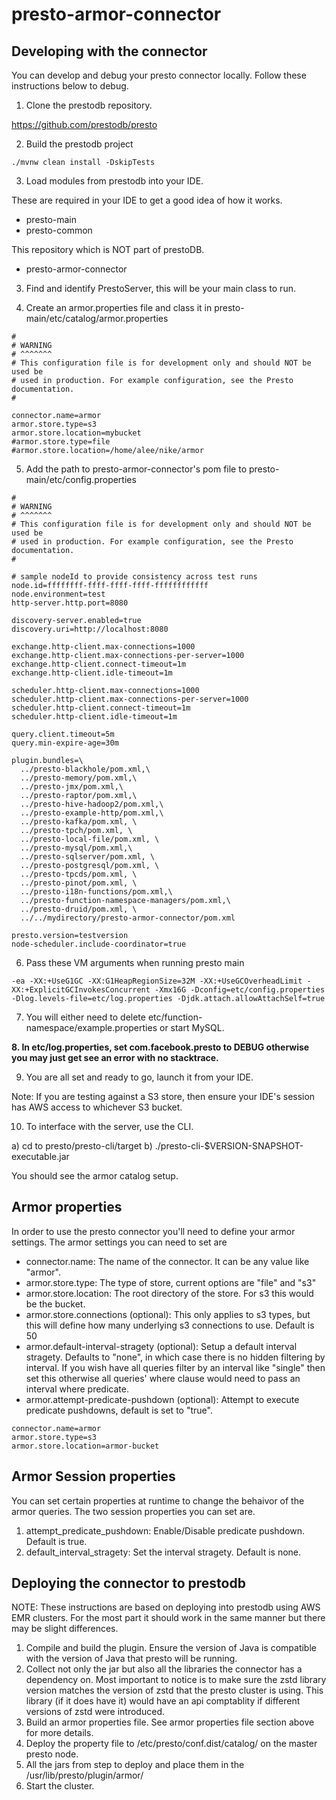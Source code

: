 # presto-armor-connector

## Developing with the connector

You can develop and debug your presto connector locally. Follow these instructions below to debug.

1. Clone the prestodb repository.

https://github.com/prestodb/presto

2. Build the prestodb project

```
./mvnw clean install -DskipTests
```

3. Load modules from prestodb into your IDE.

These are required in your IDE to get a good idea of how it works.
 * presto-main
 * presto-common
 
This repository which is NOT part of prestoDB.
 * presto-armor-connector
 
3. Find and identify PrestoServer, this will be your main class to run.

4. Create an armor.properties file and class it in presto-main/etc/catalog/armor.properties

```
#
# WARNING
# ^^^^^^^
# This configuration file is for development only and should NOT be used be
# used in production. For example configuration, see the Presto documentation.
#

connector.name=armor
armor.store.type=s3
armor.store.location=mybucket
#armor.store.type=file
#armor.store.location=/home/alee/nike/armor
```

5. Add the path to presto-armor-connector's pom file to presto-main/etc/config.properties

```
#
# WARNING
# ^^^^^^^
# This configuration file is for development only and should NOT be used be
# used in production. For example configuration, see the Presto documentation.
#

# sample nodeId to provide consistency across test runs
node.id=ffffffff-ffff-ffff-ffff-ffffffffffff
node.environment=test
http-server.http.port=8080

discovery-server.enabled=true
discovery.uri=http://localhost:8080

exchange.http-client.max-connections=1000
exchange.http-client.max-connections-per-server=1000
exchange.http-client.connect-timeout=1m
exchange.http-client.idle-timeout=1m

scheduler.http-client.max-connections=1000
scheduler.http-client.max-connections-per-server=1000
scheduler.http-client.connect-timeout=1m
scheduler.http-client.idle-timeout=1m

query.client.timeout=5m
query.min-expire-age=30m

plugin.bundles=\
  ../presto-blackhole/pom.xml,\
  ../presto-memory/pom.xml,\
  ../presto-jmx/pom.xml,\
  ../presto-raptor/pom.xml,\
  ../presto-hive-hadoop2/pom.xml,\
  ../presto-example-http/pom.xml,\
  ../presto-kafka/pom.xml, \
  ../presto-tpch/pom.xml, \
  ../presto-local-file/pom.xml, \
  ../presto-mysql/pom.xml,\
  ../presto-sqlserver/pom.xml, \
  ../presto-postgresql/pom.xml, \
  ../presto-tpcds/pom.xml, \
  ../presto-pinot/pom.xml, \
  ../presto-i18n-functions/pom.xml,\
  ../presto-function-namespace-managers/pom.xml,\
  ../presto-druid/pom.xml, \
  ../../mydirectory/presto-armor-connector/pom.xml

presto.version=testversion
node-scheduler.include-coordinator=true

```

6. Pass these VM arguments when running presto main

```
-ea -XX:+UseG1GC -XX:G1HeapRegionSize=32M -XX:+UseGCOverheadLimit -XX:+ExplicitGCInvokesConcurrent -Xmx16G -Dconfig=etc/config.properties -Dlog.levels-file=etc/log.properties -Djdk.attach.allowAttachSelf=true
```

7. You will either need to delete etc/function-namespace/example.properties or start MySQL.

**8. In etc/log.properties, set com.facebook.presto to DEBUG otherwise you may just get see an error with no stacktrace.**

9. You are all set and ready to go, launch it from your IDE.

Note: If you are testing against a S3 store, then ensure your IDE's session has AWS access to whichever S3 bucket.

10. To interface with the server, use the CLI.

a) cd to presto/presto-cli/target
b) ./presto-cli-$VERSION-SNAPSHOT-executable.jar

You should see the armor catalog setup.

## Armor properties

In order to use the presto connector you'll need to define your armor settings. The armor settings you can need to set are

* connector.name: The name of the connector. It can be any value like "armor".
* armor.store.type: The type of store, current options are "file" and "s3"
* armor.store.location: The root directory of the store. For s3 this would be the bucket.
* armor.store.connections (optional): This only applies to s3 types, but this will define how many underlying s3 connections to use. Default is 50
* armor.default-interval-stragety (optional): Setup a default interval stragety. Defaults to "none", in which case there is no hidden filtering by interval. If you wish have all queries filter by an interval like "single" then set this otherwise all queries' where clause would need to pass an interval where predicate.
* armor.attempt-predicate-pushdown (optional): Attempt to execute predicate pushdowns, default is set to "true".

```
connector.name=armor
armor.store.type=s3
armor.store.location=armor-bucket
```

## Armor Session properties

You can set certain properties at runtime to change the behaivor of the armor queries. The two session properties you can set are.

1) attempt_predicate_pushdown: Enable/Disable predicate pushdown. Default is true.
2) default_interval_stragety: Set the interval stragety. Default is none.

## Deploying the connector to prestodb

NOTE: These instructions are based on deploying into prestodb using AWS EMR clusters. For the most part it should work in the same manner but there may be slight differences.

1. Compile and build the plugin. Ensure the version of Java is compatible with the version of Java that presto will be running.
2. Collect not only the jar but also all the libraries the connector has a dependency on. Most important to notice is to make sure the zstd library version matches the version of zstd that the presto cluster is using. This library (if it does have it) would have an api comptablity if different versions of zstd were introduced.
3. Build an armor properties file. See armor properties file section above for more details.
4. Deploy the property file to /etc/presto/conf.dist/catalog/ on the master presto node.
5. All the jars from step to deploy and place them in the /usr/lib/presto/plugin/armor/
6. Start the cluster.



